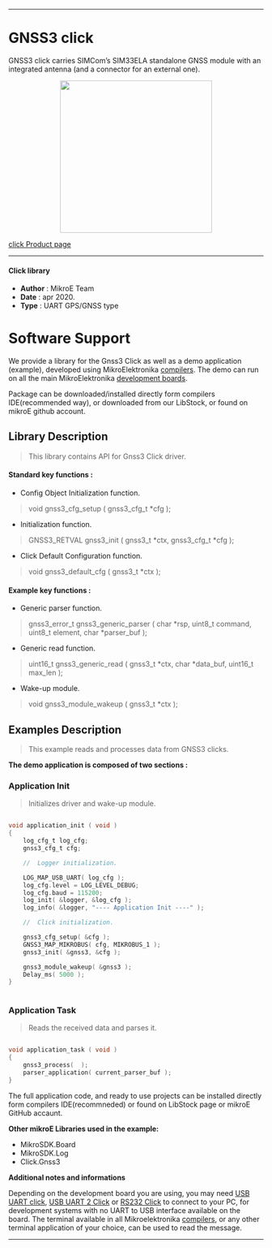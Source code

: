  
---
# GNSS3 click

GNSS3 click carries SIMCom’s SIM33ELA standalone GNSS module with an integrated antenna (and a connector for an external one).

<p align="center">
  <img src="https://download.mikroe.com/images/click_for_ide/gnss3_click.png" height=300px>
</p>

[click Product page](<https://www.mikroe.com/gnss-3-click>)

---


#### Click library 

- **Author**        : MikroE Team
- **Date**          : apr 2020.
- **Type**          : UART GPS/GNSS type


# Software Support

We provide a library for the Gnss3 Click 
as well as a demo application (example), developed using MikroElektronika 
[compilers](https://shop.mikroe.com/compilers). 
The demo can run on all the main MikroElektronika [development boards](https://shop.mikroe.com/development-boards).

Package can be downloaded/installed directly form compilers IDE(recommended way), or downloaded from our LibStock, or found on mikroE github account. 

## Library Description

> This library contains API for Gnss3 Click driver.

#### Standard key functions :

- Config Object Initialization function.
> void gnss3_cfg_setup ( gnss3_cfg_t *cfg ); 
 
- Initialization function.
> GNSS3_RETVAL gnss3_init ( gnss3_t *ctx, gnss3_cfg_t *cfg );

- Click Default Configuration function.
> void gnss3_default_cfg ( gnss3_t *ctx );


#### Example key functions :

- Generic parser function.
> gnss3_error_t gnss3_generic_parser ( char *rsp,  uint8_t command, uint8_t element, char *parser_buf );
 
- Generic read function.
> uint16_t gnss3_generic_read ( gnss3_t *ctx, char *data_buf, uint16_t max_len );

- Wake-up module.
> void gnss3_module_wakeup ( gnss3_t *ctx );

## Examples Description

> This example reads and processes data from GNSS3 clicks.

**The demo application is composed of two sections :**

### Application Init 

> Initializes driver and wake-up module.

```c

void application_init ( void )
{
    log_cfg_t log_cfg;
    gnss3_cfg_t cfg;

    //  Logger initialization.

    LOG_MAP_USB_UART( log_cfg );
    log_cfg.level = LOG_LEVEL_DEBUG;
    log_cfg.baud = 115200;
    log_init( &logger, &log_cfg );
    log_info( &logger, "---- Application Init ----" );

    //  Click initialization.

    gnss3_cfg_setup( &cfg );
    GNSS3_MAP_MIKROBUS( cfg, MIKROBUS_1 );
    gnss3_init( &gnss3, &cfg );

    gnss3_module_wakeup( &gnss3 );
    Delay_ms( 5000 );
}
  
```

### Application Task

> Reads the received data and parses it.

```c

void application_task ( void )
{
    gnss3_process(  );
    parser_application( current_parser_buf );
} 

```

The full application code, and ready to use projects can be  installed directly form compilers IDE(recommneded) or found on LibStock page or mikroE GitHub accaunt.

**Other mikroE Libraries used in the example:** 

- MikroSDK.Board
- MikroSDK.Log
- Click.Gnss3

**Additional notes and informations**

Depending on the development board you are using, you may need 
[USB UART click](https://shop.mikroe.com/usb-uart-click), 
[USB UART 2 Click](https://shop.mikroe.com/usb-uart-2-click) or 
[RS232 Click](https://shop.mikroe.com/rs232-click) to connect to your PC, for 
development systems with no UART to USB interface available on the board. The 
terminal available in all Mikroelektronika 
[compilers](https://shop.mikroe.com/compilers), or any other terminal application 
of your choice, can be used to read the message.



---
